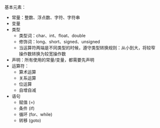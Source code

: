 基本元素：

- 常量：整数、浮点数、字符、字符串
- 变量
- 类型
  - 类型词：char、int、float、double
  - 修饰词：long、short、signed、unsigned
  - 当运算符两端是不同类型的时候，遵守类型转换规则：从小到大，将较窄操作数转换为较宽操作数
- 声明：所有使用的常量/变量，都需要先声明
- 运算符：
  - 算术运算
  - 关系运算
  - 位运算
  - 自增自减
- 语句
  - 赋值 (=)
  - 条件 (if)
  - 循环 (for、while)
  - 转移 (goto)

